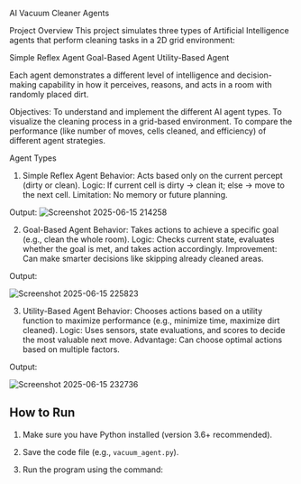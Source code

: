 AI Vacuum Cleaner Agents

Project Overview
This project simulates three types of Artificial Intelligence agents that perform cleaning tasks in a 2D grid environment:

Simple Reflex Agent
Goal-Based Agent
Utility-Based Agent

Each agent demonstrates a different level of intelligence and decision-making capability in how it perceives, reasons, and acts in a room with randomly placed dirt.

Objectives:
To understand and implement the different AI agent types.
To visualize the cleaning process in a grid-based environment.
To compare the performance (like number of moves, cells cleaned, and efficiency) of different agent strategies.

 Agent Types
 
1. Simple Reflex Agent
Behavior: Acts based only on the current percept (dirty or clean).
Logic: If current cell is dirty → clean it; else → move to the next cell.
Limitation: No memory or future planning.



Output:
![Screenshot 2025-06-15 214258](https://github.com/user-attachments/assets/e5cffb46-19b5-4d5b-84d7-a1df3100a31e)


2. Goal-Based Agent
Behavior: Takes actions to achieve a specific goal (e.g., clean the whole room).
Logic: Checks current state, evaluates whether the goal is met, and takes action accordingly.
Improvement: Can make smarter decisions like skipping already cleaned areas.

Output:

![Screenshot 2025-06-15 225823](https://github.com/user-attachments/assets/888dd458-97e2-46cb-bae4-12341e4c36f2)


3. Utility-Based Agent
Behavior: Chooses actions based on a utility function to maximize performance (e.g., minimize time, maximize dirt cleaned).
Logic: Uses sensors, state evaluations, and scores to decide the most valuable next move.
Advantage: Can choose optimal actions based on multiple factors.

Output:

![Screenshot 2025-06-15 232736](https://github.com/user-attachments/assets/f3d9f4b8-6c2b-451c-a05b-ca09b50cf74b)


## How to Run

1. Make sure you have Python installed (version 3.6+ recommended).
2. Save the code file (e.g., `vacuum_agent.py`).
3. Run the program using the command:

   ```bash


